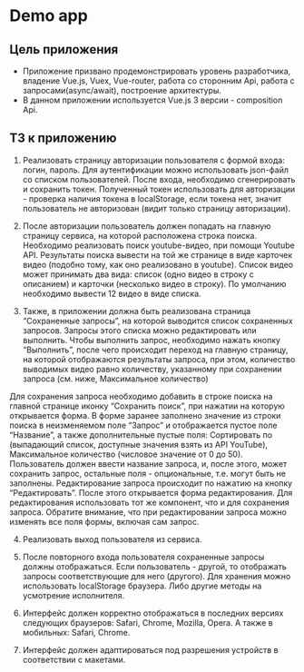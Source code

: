 # Demo app

## Цель приложения
- Приложение призвано продемонстрировать уровень разработчика, владение Vue.js, Vuex, Vue-router, работа со сторонним Api, работа с запросами(async/await), построение архитектуры.
- В данном приложении используется Vue.js 3 версии - composition Api.

## ТЗ к приложению

1. Реализовать страницу авторизации пользователя с формой входа:
логин, пароль. Для аутентификации можно использовать
json-файл со списком пользователей. После входа, необходимо
сгенерировать и сохранить токен. Полученный токен
использовать для авторизации - проверка наличия токена в
localStorage, если токена нет, значит пользователь не
авторизован (видит только страницу авторизации).

2. После авторизации пользователь должен попадать на главную
страницу сервиса, на которой расположена строка поиска.
Необходимо реализовать поиск youtube-видео, при помощи
Youtube API. Результаты поиска вывести на той же странице в
виде карточек видео (подобно тому, как оно реализовано в
youtube). Список видео может принимать два вида: список (одно
видео в строку с описанием) и карточки (несколько видео в
строку). По умолчанию необходимо вывести 12 видео в виде
списка.

3. Также, в приложении должна быть реализована страница
“Сохраненные запросы”, на которой выводится список
сохраненных запросов. Запросы этого списка можно
редактировать или выполнить.
Чтобы выполнить запрос, необходимо нажать кнопку “Выполнить”,
после чего происходит переход на главную страницу, на которой
отображаются результаты запроса, при этом, количество
выводимых видео равно количеству, указанному при сохранении
запроса (см. ниже, Максимальное количество)

Для сохранения запроса необходимо добавить в строке поиска на
главной странице иконку “Сохранить поиск”, при нажатии на
которую открывается форма.
В форме заранее заполнено значение из строки поиска в
неизменяемом поле “Запрос” и отображается пустое поле
“Название”, а также дополнительные пустые поля: Сортировать
по (выпадающий список, доступные значения взять из API
YouTube), Максимальное количество (числовое значение от 0 до
50).
Пользователь должен ввести название запроса, и, после этого,
может сохранить запрос, остальные поля - опциональные, т.е.
могут быть не заполнены.
Редактирование запроса происходит по нажатию на кнопку
“Редактировать”. После этого открывается форма
редактирования. Для редактирования использовать тот же
компонент, что и для сохранения запроса. Обратите внимание,
что при редактировании запроса можно изменять все поля формы,
включая сам запрос.

4. Реализовать выход пользователя из сервиса.

5. После повторного входа пользователя сохраненные запросы
должны отображаться. Если пользователь - другой, то
отображать запросы соответствующие для него (другого). Для
хранения можно использовать localStorage браузера. Либо
другие методы на усмотрение исполнителя.

6. Интерфейс должен корректно отображаться в последних версиях
следующих браузеров: Safari, Chrome, Mozilla, Opera. А также
в мобильных: Safari, Chrome.

7. Интерфейс должен адаптироваться под разрешения устройств в
соответствии с макетами.
